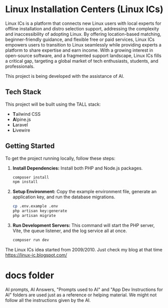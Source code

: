 # Linux Installation Centers (Linux ICs)
Linux ICs is a platform that connects new Linux users with local experts for offline installation and distro selection support, addressing the complexity and inaccessibility of adopting Linux. By offering location-based matching, beginner-friendly guidance, and flexible free or paid services, Linux ICs empowers users to transition to Linux seamlessly while providing experts a platform to share expertise and earn income. With a growing interest in open-source software, and a fragmented support landscape, Linux ICs fills a critical gap, targeting a global market of tech enthusiasts, students, and professionals.

This project is being developed with the assistance of AI.

## Tech Stack
This project will be built using the TALL stack:
- **T**ailwind CSS
- **A**lpine.js
- **L**aravel
- **L**ivewire

## Getting Started

To get the project running locally, follow these steps:

1.  **Install Dependencies:** Install both PHP and Node.js packages.
    ```bash
    composer install
    npm install
    ```

2.  **Setup Environment:** Copy the example environment file, generate an application key, and run the database migrations.
    ```bash
    cp .env.example .env
    php artisan key:generate
    php artisan migrate
    ```

3.  **Run Development Servers:** This command will start the PHP server, Vite, the queue listener, and the log service all at once.
    ```bash
    composer run dev
    ```

The Linux ICs idea started from 2009/2010. Just check my blog at that time https://linux-ic.blogspot.com/

# docs folder
AI prompts, AI Answers, "Prompts used to AI" and "App Dev Instructions for AI" folders are used just as a reference or helping material. We might not follow all the instructions given by the AI.
